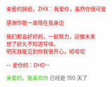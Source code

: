
<html xml:lang="en" xmlns="http://www.w3.org/1999/xhtml">
<head>
<meta http-equiv="Content-Type" content="text/html; charset=UTF-8">
<title></title>
<link type="text/css" rel="stylesheet" href="renxi/default.css">
<script type="text/javascript" src="renxi/jquery.min.js"></script>
<script type="text/javascript" src="renxi/jscex.min.js"></script>
<script type="text/javascript" src="renxi/jscex-parser.js"></script>
<script type="text/javascript" src="renxi/jscex-jit.js"></script>
<script type="text/javascript" src="renxi/jscex-builderbase.min.js"></script>
<script type="text/javascript" src="renxi/jscex-async.min.js"></script>
<script type="text/javascript" src="renxi/jscex-async-powerpack.min.js"></script>
<script type="text/javascript" src="renxi/functions.js" charset="utf-8"></script>
<script type="text/javascript" src="renxi/love.js" charset="utf-8"></script>
<style type="text/css">
<!--
.STYLE1 {
 color: #666666
}
-->
</style>
</head>
<body>
<audio autoplay="autopaly">
  <source src="renxi.mp3" type="audio/mp3" />
</audio>
<div id="main">
  <div id="wrap">
    <div id="text">
      <div id="code"> <font color="#FF0000"> <span class="say">亲爱的胖纸，ZHX：我爱你，虽然你很可爱</span><br>
        <span class="say"> </span><br>
        <span class="say"> 感谢你能一直陪在我身边</span><br>
        <span class="say"> </span><br>
        <span class="say">我们都会好好的，一起努力，迎接未来</span><br>
        <span class="say">想了好久不知道写啥。</span><br>
        <span class="say">明天就能见到你我很开心，哈哈哈</span><br>
        <span class="say"> </span><br>
        <span class="say"><span class="space"></span> -- 爱你的：DHD--</span> </font>
        </p>
      </div>
    </div>
    <div id="clock-box"> <span class="STYLE1"></span><font color="#33CC00">亲爱的，我喜欢你</font> <span class="STYLE1">已经是 150 天了</span>
      <div id="clock"></div>
    </div>
    <canvas id="canvas" width="1100" height="680"></canvas>
  </div>
</div>
<script>
    </script>
<script>
    (function(){
        var canvas = $('#canvas');
 
        if (!canvas[0].getContext) {
            $("#error").show();
            return false;        }


        var width = canvas.width();
        var height = canvas.height();        
        canvas.attr("width", width);
        canvas.attr("height", height);
        var opts = {
            seed: {
                x: width / 2 - 20,
                color: "rgb(190, 26, 37)",
                scale: 2
            },
            branch: [
                [535, 680, 570, 250, 500, 200, 30, 100, [
                    [540, 500, 455, 417, 340, 400, 13, 100, [
                        [450, 435, 434, 430, 394, 395, 2, 40]
                    ]],
                    [550, 445, 600, 356, 680, 345, 12, 100, [
                        [578, 400, 648, 409, 661, 426, 3, 80]
                    ]],
                    [539, 281, 537, 248, 534, 217, 3, 40],
                    [546, 397, 413, 247, 328, 244, 9, 80, [
                        [427, 286, 383, 253, 371, 205, 2, 40],
                        [498, 345, 435, 315, 395, 330, 4, 60]
                    ]],
                    [546, 357, 608, 252, 678, 221, 6, 100, [
                        [590, 293, 646, 277, 648, 271, 2, 80]
                    ]]
                ]] 
            ],
            bloom: {
                num: 700,
                width: 1080,
                height: 650,
            },
            footer: {
                width: 1200,
                height: 5,
                speed: 10,
            }
        }


        var tree = new Tree(canvas[0], width, height, opts);
        var seed = tree.seed;
        var foot = tree.footer;
        var hold = 1;


        canvas.click(function(e) {
            var offset = canvas.offset(), x, y;
            x = e.pageX - offset.left;
            y = e.pageY - offset.top;
            if (seed.hover(x, y)) {
                hold = 0; 
                canvas.unbind("click");
                canvas.unbind("mousemove");
                canvas.removeClass('hand');
            }
        }).mousemove(function(e){
            var offset = canvas.offset(), x, y;
            x = e.pageX - offset.left;
            y = e.pageY - offset.top;
            canvas.toggleClass('hand', seed.hover(x, y));
        });
        var seedAnimate = eval(Jscex.compile("async", function () {
            seed.draw();
            while (hold) {
                $await(Jscex.Async.sleep(10));
            }
            while (seed.canScale()) {
                seed.scale(0.95);
                $await(Jscex.Async.sleep(10));
            }
            while (seed.canMove()) {
                seed.move(0, 2);
                foot.draw();
                $await(Jscex.Async.sleep(10));
            }
        }));
        var growAnimate = eval(Jscex.compile("async", function () {
            do {
             tree.grow();
                $await(Jscex.Async.sleep(10));
            } while (tree.canGrow());
        }));
        var flowAnimate = eval(Jscex.compile("async", function () {
            do {
             tree.flower(2);
                $await(Jscex.Async.sleep(10));
            } while (tree.canFlower());
        }));
        var moveAnimate = eval(Jscex.compile("async", function () {
            tree.snapshot("p1", 240, 0, 610, 680);
            while (tree.move("p1", 500, 0)) {
                foot.draw();
                $await(Jscex.Async.sleep(10));
            }
            foot.draw();
            tree.snapshot("p2", 500, 0, 610, 680);
            canvas.parent().css("background", "url(" + tree.toDataURL('image/png') + ")");
            canvas.css("background", "#ffe");
            $await(Jscex.Async.sleep(300));
            canvas.css("background", "none");
        }));
        var jumpAnimate = eval(Jscex.compile("async", function () {
            var ctx = tree.ctx;
            while (true) {
                tree.ctx.clearRect(0, 0, width, height);
                tree.jump();
                foot.draw();
                $await(Jscex.Async.sleep(25));
            }
        }));
        var textAnimate = eval(Jscex.compile("async", function () {
     var together = new Date();
     together.setFullYear(2015,10 , 25);  //时间年月日
     together.setHours(18);  //小时
     together.setMinutes(53);  //分钟
     together.setSeconds(0);  //秒前一位
     together.setMilliseconds(2);  //秒第二位
     $("#code").show().typewriter();
            $("#clock-box").fadeIn(500);
            while (true) {
                timeElapse(together);
                $await(Jscex.Async.sleep(1000));
            }
        }));
        var runAsync = eval(Jscex.compile("async", function () {
            $await(seedAnimate());
            $await(growAnimate());
            $await(flowAnimate());
            $await(moveAnimate());
            textAnimate().start();
            $await(jumpAnimate());
        }));
        runAsync().start();
    })();
    </script>






</body>
</html>
